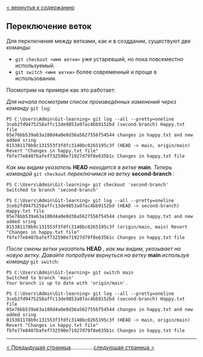 [< вернутья к содержанию](./readme.md)

## Переключение веток

Для перключения между ветками, как и в созддании, существуют две команды:

- `git checkout <имя ветки>` уже устаревший, но пока повсеместно используемый.
- `git switch <имя ветки>` более современный и проще в использовании.

Посмотрим на примере как это работает:

_Для начала посмотрим список произведённых изменений через команду_ `git log`:

```
PS C:\Users\Admin\Git-learning> git log --all --pretty=oneline
3ceb2fd9475258affc13de9853a97ac4bb9152bd (second-branch) Happy.txt file
05e76bb539a63a180d4a0e0d36a5627556f54544 changes in happy.txt and new added sring
015381178b9c131553f3fdfc3140bc0265195c3f (HEAD -> main, origin/main) Revert "Changes in happy.txt file"
fbfe77e8407bafef732590e71927d79f8e635b1c Changes in happy.txt file
```

_Как мы видим указатель_ **HEAD** _находится в ветке_ **main**. _Теперь командой_ `git checkout` _переключимся на ветку_ **second-branch** :

```
PS C:\Users\Admin\Git-learning> git checkout 'second-branch'
Switched to branch 'second-branch'

PS C:\Users\Admin\Git-learning> git log --all --pretty=oneline
3ceb2fd9475258affc13de9853a97ac4bb9152bd (HEAD -> second-branch) Happy.txt file
05e76bb539a63a180d4a0e0d36a5627556f54544 changes in happy.txt and new added sring
015381178b9c131553f3fdfc3140bc0265195c3f (origin/main, main) Revert "Changes in happy.txt file"
fbfe77e8407bafef732590e71927d79f8e635b1c Changes in happy.txt file
```

_После смены ветки указатель_ **HEAD** _, как мы видим, указывает на новую ветку. Давайте попробуем вернуться на ветку_ **main** _используя команду_ `git switch`:

```
PS C:\Users\Admin\Git-learning> git switch main
Switched to branch 'main'
Your branch is up to date with 'origin/main'.

PS C:\Users\Admin\Git-learning> git log --all --pretty=oneline
3ceb2fd9475258affc13de9853a97ac4bb9152bd (second-branch) Happy.txt file
05e76bb539a63a180d4a0e0d36a5627556f54544 changes in happy.txt and new added sring
015381178b9c131553f3fdfc3140bc0265195c3f (HEAD -> main, origin/main) Revert "Changes in happy.txt file"
fbfe77e8407bafef732590e71927d79f8e635b1c Changes in happy.txt file
```

---

[< Предыдущая страница](./13-new-tree.md)...............[следующая страница >](./15-tree-merge.md)
